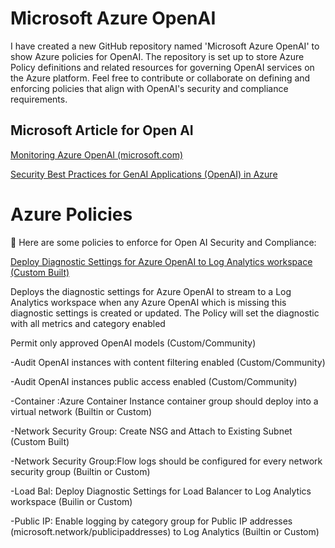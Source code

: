 # Microsoft Azure OpenAI

I have created a new GitHub repository named 'Microsoft Azure OpenAI' to show Azure policies for OpenAI. The repository is set up to store Azure Policy definitions and related resources for governing OpenAI services on the Azure platform. Feel free to contribute or collaborate on defining and enforcing policies that align with OpenAI's security and compliance requirements.

<h2>Microsoft Article for Open AI</h2>

[Monitoring Azure OpenAI (microsoft.com)](https://techcommunity.microsoft.com/t5/fasttrack-for-azure/azure-openai-insights-monitoring-ai-with-confidence/ba-p/4026850)

[Security Best Practices for GenAI Applications (OpenAI) in Azure](https://techcommunity.microsoft.com/t5/azure-architecture-blog/security-best-practices-for-genai-applications-openai-in-azure/ba-p/4027885)

# Azure Policies

📄 Here are some policies to enforce for Open AI Security and Compliance:
  
[Deploy Diagnostic Settings for Azure OpenAI to Log Analytics workspace (Custom Built)](https://github.com/qtip27/MicrosoftOpenAI/blob/main/diagnosticsettings.json)

Deploys the diagnostic settings for Azure OpenAI to stream to a Log Analytics workspace when any Azure OpenAI which is missing this diagnostic settings is created or updated. The Policy will set the diagnostic with all metrics and category enabled


Permit only approved OpenAI models (Custom/Community)

-Audit OpenAI instances with content filtering enabled (Custom/Community)

-Audit OpenAI instances public access enabled (Custom/Community)

-Container :Azure Container Instance container group should deploy into a virtual network (Builtin or Custom)

-Network Security Group: Create NSG and Attach to Existing Subnet (Custom Built)

-Network Security Group:Flow logs should be configured for every network security group (Builtin or Custom)

-Load Bal: Deploy Diagnostic Settings for Load Balancer to Log Analytics workspace (Builin or Custom)

-Public IP: Enable logging by category group for Public IP addresses (microsoft.network/publicipaddresses) to Log Analytics (Builtin or Custom)

